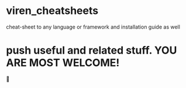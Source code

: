 # viren_cheatsheets
cheat-sheet to any language or framework and installation guide as well

# push useful and related stuff. YOU ARE MOST WELCOME!
:slightly_smiling_face:

